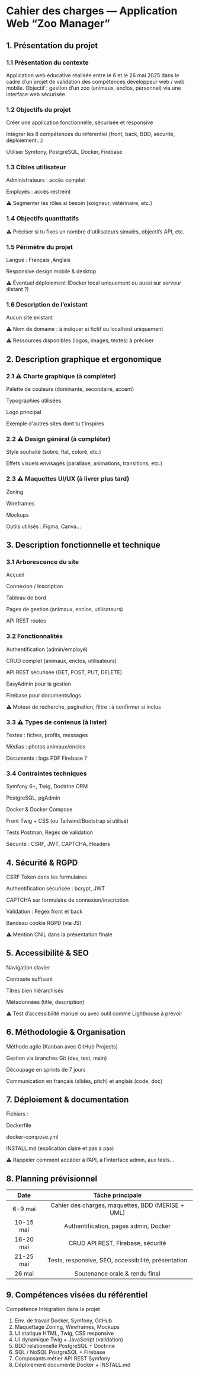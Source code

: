# Cahier des charges — Application Web “Zoo Manager”

## 1. Présentation du projet
### 1.1 Présentation du contexte
Application web éducative réalisée entre le 6 et le 26 mai 2025 dans le cadre d’un projet de validation des compétences développeur web / web mobile.
Objectif : gestion d’un zoo (animaux, enclos, personnel) via une interface web sécurisée.

### 1.2 Objectifs du projet
Créer une application fonctionnelle, sécurisée et responsive

Intégrer les 8 compétences du référentiel (front, back, BDD, sécurité, déploiement…)

Utiliser Symfony, PostgreSQL, Docker, Firebase

### 1.3 Cibles utilisateur
Administrateurs : accès complet

Employés : accès restreint

⚠️ Segmenter les rôles si besoin (soigneur, vétérinaire, etc.)

### 1.4 Objectifs quantitatifs
⚠️ Préciser si tu fixes un nombre d'utilisateurs simulés, objectifs API, etc.

### 1.5 Périmètre du projet
Langue : Français ,Anglais

Responsive design mobile & desktop

⚠️ Éventuel déploiement (Docker local uniquement ou aussi sur serveur distant ?)

### 1.6 Description de l’existant
Aucun site existant

⚠️ Nom de domaine : à indiquer si fictif ou localhost uniquement

⚠️ Ressources disponibles (logos, images, textes) à préciser

## 2. Description graphique et ergonomique
### 2.1 ⚠️ Charte graphique (à compléter)
Palette de couleurs (dominante, secondaire, accent)

Typographies utilisées

Logo principal  

Exemple d'autres sites dont tu t'inspires

### 2.2 ⚠️ Design général (à compléter)
Style souhaité (sobre, flat, coloré, etc.)

Effets visuels envisagés (parallaxe, animations, transitions, etc.)

### 2.3 ⚠️ Maquettes UI/UX (à livrer plus tard)
Zoning

Wireframes

Mockups

Outils utilisés : Figma, Canva…

## 3. Description fonctionnelle et technique
### 3.1 Arborescence du site
Accueil

Connexion / Inscription

Tableau de bord

Pages de gestion (animaux, enclos, utilisateurs)

API REST routes

### 3.2 Fonctionnalités
Authentification (admin/employé)

CRUD complet (animaux, enclos, utilisateurs)

API REST sécurisée (GET, POST, PUT, DELETE)

EasyAdmin pour la gestion

Firebase pour documents/logs

⚠️ Moteur de recherche, pagination, filtre : à confirmer si inclus

### 3.3 ⚠️ Types de contenus (à lister)
Textes : fiches, profils, messages

Médias : photos animaux/enclos

Documents : logs PDF Firebase ?

### 3.4 Contraintes techniques
Symfony 6+, Twig, Doctrine ORM

PostgreSQL, pgAdmin

Docker & Docker Compose

Front Twig + CSS (ou Tailwind/Bootstrap si utilisé)

Tests Postman, Regex de validation

Sécurité : CSRF, JWT, CAPTCHA, Headers

## 4. Sécurité & RGPD
CSRF Token dans les formulaires

Authentification sécurisée : bcrypt, JWT

CAPTCHA sur formulaire de connexion/inscription

Validation : Regex front et back

Bandeau cookie RGPD (via JS)

⚠️ Mention CNIL dans la présentation finale

## 5. Accessibilité & SEO
Navigation clavier

Contraste suffisant

Titres bien hiérarchisés

Métadonnées (title, description)

⚠️ Test d’accessibilité manuel ou avec outil comme Lighthouse à prévoir

## 6. Méthodologie & Organisation
Méthode agile (Kanban avec GitHub Projects)

Gestion via branches Git (dev, test, main)

Découpage en sprints de 7 jours

Communication en français (slides, pitch) et anglais (code, doc)

## 7. Déploiement & documentation
Fichiers :

Dockerfile

docker-compose.yml

INSTALL.md (explication claire et pas à pas)

⚠️ Rappeler comment accéder à l’API, à l’interface admin, aux tests…

## 8. Planning prévisionnel

| Date | Tâche principale |
|:-----:  |:-:      |
|6-9 mai	|Cahier des charges, maquettes, BDD (MERISE + UML)|
|10-15 mai	|Authentification, pages admin, Docker|
|16-20 mai	|CRUD API REST, Firebase, sécurité|
|21-25 mai	|Tests, responsive, SEO, accessibilité, présentation|
|26 mai	|Soutenance orale & rendu final|


## 9. Compétences visées du référentiel
Compétence	Intégration dans le projet
1. Env. de travail	Docker, Symfony, GitHub
2. Maquettage	Zoning, Wireframes, Mockups
3. UI statique	HTML, Twig, CSS responsive
4. UI dynamique	Twig + JavaScript (validation)
5. BDD relationnelle	PostgreSQL + Doctrine
6. SQL / NoSQL	PostgreSQL + Firebase
7. Composants métier	API REST Symfony
8. Déploiement documenté	Docker + INSTALL.md